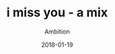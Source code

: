 ---
title: "i miss you - a mix"
subtitle: "Ambition"
customForwardUrl: "https://www.youtube.com/watch?v=nY4cM2Xgm-Q"
displayImg: "https://img.youtube.com/vi/nY4cM2Xgm-Q/0.jpg"
date: "2018-01-19"
newTab: true 
---